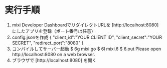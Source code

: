 # 実行手順

1. mixi Developer DashboardでリダイレクトURLを [http://localhost:8080] にしたアプリを登録（ポート番号は任意）
2. config.jsonを作成
    {
        "client_id":"YOUR CLIENT ID",
        "client_secret":"YOUR SECRET",
        "redirect_port":"8080"
    }
3. コンパイルしてサーバー起動
    $ 6g mixi.go
    $ 6l mixi.6
    $ 6.out
    Please open http://localhost:8080 on a web browser.
4. ブラウザで [http://localhost:8080] を開く
